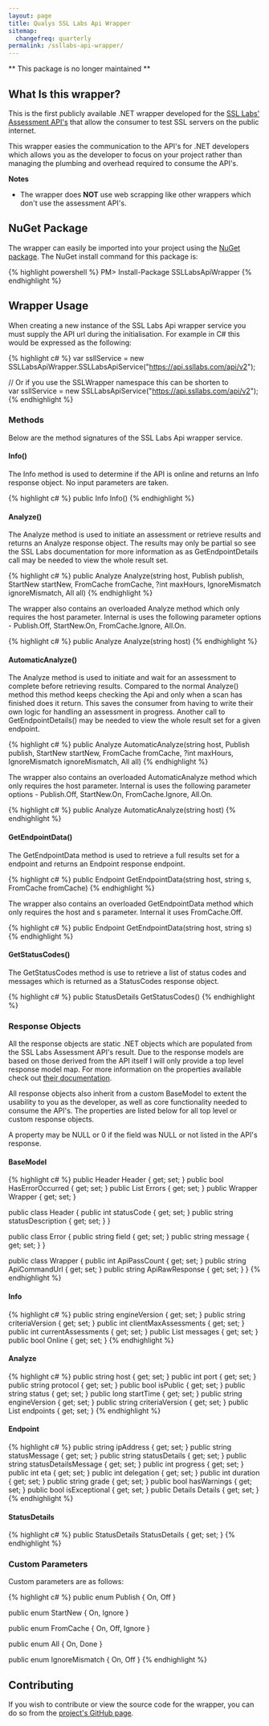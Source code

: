```yaml
---
layout: page
title: Qualys SSL Labs Api Wrapper
sitemap:
  changefreq: quarterly
permalink: /ssllabs-api-wrapper/
---
```

** This package is no longer maintained **

## What Is this wrapper?
This is the first publicly available .NET wrapper developed for the <a title="SSL Labs Assessment API's GitHub" href="https://github.com/ssllabs/ssllabs-scan/blob/master/ssllabs-api-docs.md" target="_blank">SSL Labs' Assessment API's</a> that allow the consumer to test SSL servers on the public internet.

This wrapper easies the communication to the API's for .NET developers which allows you as the developer to focus on your project rather than managing the plumbing and overhead required to consume the API's.

<strong>Notes</strong>
- The wrapper does <strong>NOT</strong> use web scrapping like other wrappers which don't use the assessment API's.  

<h2>NuGet Package</h2>
The wrapper can easily be imported into your project using the <a title="SSL Labs Api Wrapper NuGet Package" href="https://www.nuget.org/packages/SSLLabsApiWrapper/" target="_blank">NuGet package</a>. The NuGet install command for this package is:

{% highlight powershell %}
PM> Install-Package SSLLabsApiWrapper
{% endhighlight %}

<h2>Wrapper Usage</h2>
When creating a new instance of the SSL Labs Api wrapper service you must supply the API url during the initialisation. For example in C# this would be expressed as the following:

{% highlight c# %}
var ssllService = new SSLLabsApiWrapper.SSLLabsApiService("https://api.ssllabs.com/api/v2");

// Or if you use the SSLWrapper namespace this can be shorten to  
var ssllService = new SSLLabsApiService("https://api.ssllabs.com/api/v2");
{% endhighlight %}

<h3>Methods</h3>
Below are the method signatures of the SSL Labs Api wrapper service.

<h4>Info()</h4>
The Info method is used to determine if the API is online and returns an Info response object. No input parameters are taken.

{% highlight c# %}
public Info Info()
{% endhighlight %}

<h4>Analyze()</h4>
The Analyze method is used to initiate an assessment or retrieve results and returns an Analyze response object. The results may only be partial so see the SSL Labs documentation for more information as as GetEndpointDetails call may be needed to view the whole result set.

{% highlight c# %}
public Analyze Analyze(string host, Publish publish, StartNew startNew, FromCache fromCache, ?int maxHours, IgnoreMismatch ignoreMismatch, All all)
{% endhighlight %}

The wrapper also contains an overloaded Analyze method which only requires the host parameter. Internal is uses the following parameter options - Publish.Off, StartNew.On, FromCache.Ignore, All.On.

{% highlight c# %}
public Analyze Analyze(string host)
{% endhighlight %}

<h4>AutomaticAnalyze()</h4>
The Analyze method is used to initiate and wait for an assessment to complete before retrieving results. Compared to the normal Analyze() method this method keeps checking the Api and only when a scan has finished does it return. This saves the consumer from having to write their own logic for handling an assessment in progress. Another call to GetEndpointDetails() may be needed to view the whole result set for a given endpoint.

{% highlight c# %}
public Analyze AutomaticAnalyze(string host, Publish publish, StartNew startNew, FromCache fromCache, ?int maxHours, IgnoreMismatch ignoreMismatch, All all)
{% endhighlight %}

The wrapper also contains an overloaded AutomaticAnalyze method which only requires the host parameter. Internal is uses the following parameter options - Publish.Off, StartNew.On, FromCache.Ignore, All.On.

{% highlight c# %}
public Analyze AutomaticAnalyze(string host)
{% endhighlight %}

<h4>GetEndpointData()</h4>
The GetEndpointData method is used to retrieve a full results set for a endpoint and returns an Endpoint response endpoint.

{% highlight c# %}
public Endpoint GetEndpointData(string host, string s, FromCache fromCache)
{% endhighlight %}

The wrapper also contains an overloaded GetEndpointData method which only requires the host and s parameter. Internal it uses FromCache.Off.

{% highlight c# %}
public Endpoint GetEndpointData(string host, string s)
{% endhighlight %}

<h4>GetStatusCodes()</h4>
The GetStatusCodes method is use to retrieve a list of status codes and messages which is returned as a StatusCodes response object.

{% highlight c# %}
public StatusDetails GetStatusCodes()
{% endhighlight %}

<h3>Response Objects</h3>
All the response objects are static .NET objects which are populated from the SSL Labs Assessment API's result. Due to the response models are based on those derived from the API itself I will only provide a top level response model map. For more information on the properties available check out <a title="SSL Labs API Responses" href="(https://github.com/ssllabs/ssllabs-scan/blob/master/ssllabs-api-docs.md#response-objects" target="_blank">their documentation</a>.

All response objects also inherit from a custom BaseModel to extent the usability to you as the developer, as well as core functionality needed to consume the API's. The properties are listed below for all top level or custom response objects.

A property may be NULL or 0 if the field was NULL or not listed in the API's response.
<h4>BaseModel</h4>

{% highlight c# %}
public Header Header { get; set; }
public bool HasErrorOccurred { get; set; }
public List<Error> Errors { get; set; }
public Wrapper Wrapper { get; set; }

public class Header
{
  public int statusCode { get; set; }
  public string statusDescription { get; set; }
}

public class Error
{
	public string field { get; set; }
	public string message { get; set; }
}

public class Wrapper
{
    public int ApiPassCount { get; set; }
    public string ApiCommandUrl { get; set; }
    public string ApiRawResponse { get; set; }
}
{% endhighlight %}

<h4>Info</h4>

{% highlight c# %}
public string engineVersion { get; set; }
public string criteriaVersion { get; set; }
public int clientMaxAssessments { get; set; }
public int currentAssessments { get; set; }
public List<string> messages { get; set; }
public bool Online { get; set; }
{% endhighlight %}

<h4>Analyze</h4>

{% highlight c# %}
public string host { get; set; }
public int port { get; set; }
public string protocol { get; set; }
public bool isPublic { get; set; }
public string status { get; set; }
public long startTime { get; set; }
public string engineVersion { get; set; }
public string criteriaVersion { get; set; }
public List<Endpoint> endpoints { get; set; }
{% endhighlight %}

<h4>Endpoint</h4>

{% highlight c# %}
public string ipAddress { get; set; }
public string statusMessage { get; set; }
public string statusDetails { get; set; }
public string statusDetailsMessage { get; set; }
public int progress { get; set; }
public int eta { get; set; }
public int delegation { get; set; }
public int duration { get; set; }
public string grade { get; set; }
public bool hasWarnings { get; set; }
public bool isExceptional { get; set; }
public Details Details { get; set; }
{% endhighlight %}

<h4>StatusDetails</h4>

{% highlight c# %}
public StatusDetails StatusDetails { get; set; }
{% endhighlight %}

<h3>Custom Parameters</h3>
Custom parameters are as follows:

{% highlight c# %}
public enum Publish
{
    On,
    Off
}

public enum StartNew
{
    On,
	Ignore
}

public enum FromCache
{
    On,
    Off,
	Ignore
}

public enum All
{
    On,
    Done
}

public enum IgnoreMismatch
{
    On,
    Off
}
{% endhighlight %}

<h2>Contributing</h2>
If you wish to contribute or view the source code for the wrapper, you can do so from the <a title="SSL Labs Api Wrapper GitHub Page" href="https://github.com/AshleyPoole/ssllabs-api-wrapper" target="_blank">project's GitHub page</a>.
